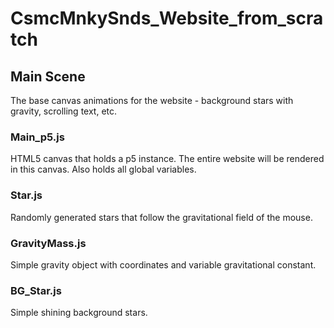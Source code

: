 # CsmcMnkySnds_Website_from_scratch

## Main Scene

The base canvas animations for the website - background stars with gravity, scrolling text, etc.

### Main_p5.js

HTML5 canvas that holds a p5 instance. The entire website will be rendered in this canvas. Also holds all global variables.

### Star.js

Randomly generated stars that follow the gravitational field of the mouse.

### GravityMass.js

Simple gravity object with coordinates and variable gravitational constant.

### BG_Star.js

Simple shining background stars.

